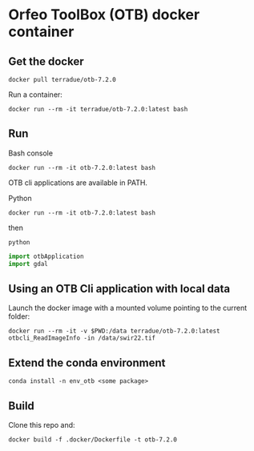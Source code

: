 # Orfeo ToolBox (OTB) docker container

## Get the docker 

```console
docker pull terradue/otb-7.2.0
```

Run a container: 

```console
docker run --rm -it terradue/otb-7.2.0:latest bash
```

## Run

Bash console

```console
docker run --rm -it otb-7.2.0:latest bash
```

OTB cli applications are available in PATH.

Python 

```console
docker run --rm -it otb-7.2.0:latest bash
```

then

```console
python
```

```python
import otbApplication
import gdal
```

## Using an OTB Cli application with local data

Launch the docker image with a mounted volume pointing to the current folder:
```
docker run --rm -it -v $PWD:/data terradue/otb-7.2.0:latest otbcli_ReadImageInfo -in /data/swir22.tif
```


## Extend the conda environment

```console
conda install -n env_otb <some package>
```

## Build

Clone this repo and: 

```console
docker build -f .docker/Dockerfile -t otb-7.2.0
```

